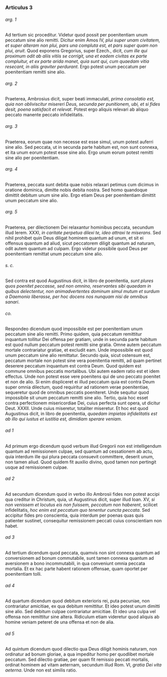 ### Articulus 3

###### arg. 1
Ad tertium sic proceditur. Videtur quod possit per poenitentiam unum peccatum sine alio remitti. Dicitur enim Amos IV, *plui super unam civitatem, et super alteram non plui, pars una compluta est, et pars super quam non plui, aruit*. Quod exponens Gregorius, super Ezech., dicit, *cum ille qui proximum odit ab aliis vitiis se corrigit, una et eadem civitas ex parte compluitur, et ex parte arida manet, quia sunt qui, cum quaedam vitia resecant, in aliis graviter perdurant*. Ergo potest unum peccatum per poenitentiam remitti sine alio.

###### arg. 2
Praeterea, Ambrosius dicit, super beati immaculati, *prima consolatio est, quia non obliviscitur misereri Deus, secunda per punitionem, ubi, et si fides desit, poena satisfacit et relevat*. Potest ergo aliquis relevari ab aliquo peccato manente peccato infidelitatis.

###### arg. 3
Praeterea, eorum quae non necesse est esse simul, unum potest auferri sine alio. Sed peccata, ut in secunda parte habitum est, non sunt connexa, et ita unum eorum potest esse sine alio. Ergo unum eorum potest remitti sine alio per poenitentiam.

###### arg. 4
Praeterea, peccata sunt debita quae nobis relaxari petimus cum dicimus in oratione dominica, dimitte nobis debita nostra. Sed homo quandoque dimittit debitum unum sine alio. Ergo etiam Deus per poenitentiam dimittit unum peccatum sine alio.

###### arg. 5
Praeterea, per dilectionem Dei relaxantur hominibus peccata, secundum illud Ierem. XXXI, *in caritate perpetua dilexi te, ideo attraxi te miserans*. Sed nihil prohibet quin Deus diligat hominem quantum ad unum, et sit ei offensus quantum ad aliud, sicut peccatorem diligit quantum ad naturam, odit autem quantum ad culpam. Ergo videtur possibile quod Deus per poenitentiam remittat unum peccatum sine alio.

###### s. c.
Sed contra est quod Augustinus dicit, in libro de poenitentia, *sunt plures quos poenitet peccasse, sed non omnino, reservantes sibi quaedam in quibus delectentur, non animadvertentes dominum simul mutum et surdum a Daemonio liberasse, per hoc docens nos nunquam nisi de omnibus sanari*.

###### co.
Respondeo dicendum quod impossibile est per poenitentiam unum peccatum sine alio remitti. Primo quidem, quia peccatum remittitur inquantum tollitur Dei offensa per gratiam, unde in secunda parte habitum est quod nullum peccatum potest remitti sine gratia. Omne autem peccatum mortale contrariatur gratiae, et excludit eam. Unde impossibile est quod unum peccatum sine alio remittatur. Secundo quia, sicut ostensum est, peccatum mortale non potest sine vera poenitentia remitti, ad quam pertinet deserere peccatum inquantum est contra Deum. Quod quidem est commune omnibus peccatis mortalibus. Ubi autem eadem ratio est et idem effectus. Unde non potest esse vere poenitens qui de uno peccato poenitet et non de alio. Si enim displiceret ei illud peccatum quia est contra Deum super omnia dilectum, quod requiritur ad rationem verae poenitentiae, sequeretur quod de omnibus peccatis poeniteret. Unde sequitur quod impossibile sit unum peccatum remitti sine alio. Tertio, quia hoc esset contra perfectionem misericordiae Dei, cuius perfecta sunt opera, ut dicitur Deut. XXXII. Unde cuius miseretur, totaliter miseretur. Et hoc est quod Augustinus dicit, in libro de poenitentia, *quaedam impietas infidelitatis est ab illo qui iustus et iustitia est, dimidiam sperare veniam*.

###### ad 1
Ad primum ergo dicendum quod verbum illud Gregorii non est intelligendum quantum ad remissionem culpae, sed quantum ad cessationem ab actu, quia interdum ille qui plura peccata consuevit committere, deserit unum, non tamen aliud. Quod quidem fit auxilio divino, quod tamen non pertingit usque ad remissionem culpae.

###### ad 2
Ad secundum dicendum quod in verbo illo Ambrosii fides non potest accipi qua creditur in Christum, quia, ut Augustinus dicit, super illud Ioan. XV, *si non venissem et locutus eis non fuissem, peccatum non haberent*, scilicet infidelitatis, *hoc enim est peccatum quo tenentur cuncta peccata*. Sed accipitur fides pro conscientia, quia interdum per poenas quas quis patienter sustinet, consequitur remissionem peccati cuius conscientiam non habet.

###### ad 3
Ad tertium dicendum quod peccata, quamvis non sint connexa quantum ad conversionem ad bonum commutabile, sunt tamen connexa quantum ad aversionem a bono incommutabili, in qua conveniunt omnia peccata mortalia. Et ex hac parte habent rationem offensae, quam oportet per poenitentiam tolli.

###### ad 4
Ad quartum dicendum quod debitum exterioris rei, puta pecuniae, non contrariatur amicitiae, ex qua debitum remittitur. Et ideo potest unum dimitti sine alio. Sed debitum culpae contrariatur amicitiae. Et ideo una culpa vel offensa non remittitur sine altera. Ridiculum etiam videretur quod aliquis ab homine veniam peteret de una offensa et non de alia.

###### ad 5
Ad quintum dicendum quod dilectio qua Deus diligit hominis naturam, non ordinatur ad bonum gloriae, a qua impeditur homo per quodlibet mortale peccatum. Sed dilectio gratiae, per quam fit remissio peccati mortalis, ordinat hominem ad vitam aeternam, secundum illud Rom. VI, *gratia Dei vita aeterna*. Unde non est similis ratio.


